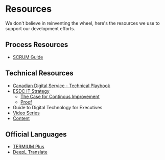 # Resources

We don't believe in reinventing the wheel, here's the resources we use to support our development efforts.

## Process Resources
* [SCRUM Guide](https://www.scrumguides.org/scrum-guide.html)

## Technical Resources
* [Canadian Digital Service - Technical Playbook](https://cds-snc.github.io/technical-playbook-manuel-technique/)
* [ESDC IT Strategy](https://sara-sabr.github.io/ITStrategy/esdc-it-strategy.html)
  * [The Case for Continous Improvement](https://sara-sabr.github.io/ITStrategy/2019/10/15/case-continuous-improvement.html)
  * [Proof](https://sara-sabr.github.io/ITStrategy/2019/11/13/case-continuous-improvement-deeper-dive.html)
* Guide to Digital Technology for Executives
 * [Video Series](https://www.youtube.com/watch?v=T5SWWiOATt4&list=PL0xmTkOvLDzKiaRECryOxl_DbTo8phQcD)
 * [Content](https://github.com/ToferC/digital-for-executives)

## Official Languages
* [TERMIUM Plus](https://www.btb.termiumplus.gc.ca/tpv2alpha/alpha-eng.html?lang=eng)
* [DeepL Translate](https://www.deepl.com/en/translator)
